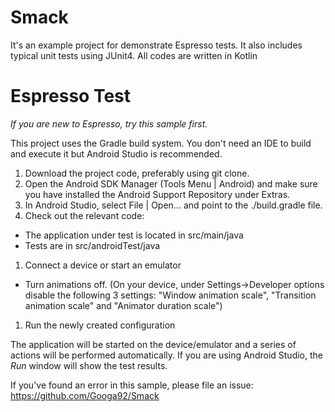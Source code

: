 # Smack
It's an example project for demonstrate Espresso tests. It also includes typical unit tests using JUnit4. All codes are written in Kotlin

# Espresso Test

*If you are new to Espresso, try this sample first.*

This project uses the Gradle build system. You don't need an IDE to build and execute it but Android Studio is recommended.

1. Download the project code, preferably using git clone.
1. Open the Android SDK Manager (Tools Menu | Android) and make sure you have installed the Android Support Repository under Extras. 
1. In Android Studio, select File | Open... and point to the ./build.gradle file.
1. Check out the relevant code:
* The application under test is located in src/main/java
* Tests are in src/androidTest/java
1. Connect a device or start an emulator
* Turn animations off. (On your device, under Settings->Developer options disable the following 3 settings: "Window animation scale", "Transition animation scale" and "Animator duration scale")
1. Run the newly created configuration

The application will be started on the device/emulator and a series of actions will be performed automatically.
If you are using Android Studio, the *Run* window will show the test results.

If you've found an error in this sample, please file an issue: https://github.com/Googa92/Smack
